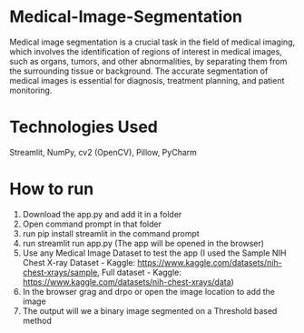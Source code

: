 # Medical-Image-Segmentation
Medical image segmentation is a crucial task in the field of medical imaging, which involves the identification of regions of interest in medical images, such as organs, tumors, and other abnormalities, by separating them from the surrounding tissue or background. The accurate segmentation of medical images is essential for diagnosis, treatment planning, and patient monitoring.

# Technologies Used
Streamlit, NumPy, cv2 (OpenCV), Pillow, PyCharm

# How to run 
1. Download the app.py and add it in a folder 
2. Open command prompt in that folder
3. run pip install streamlit in the command prompt
4. run streamlit run app.py (The app will be opened in the browser)
5. Use any Medical Image Dataset to test the app (I used the Sample NIH Chest X-ray Dataset - Kaggle: https://www.kaggle.com/datasets/nih-chest-xrays/sample, Full dataset - Kaggle: https://www.kaggle.com/datasets/nih-chest-xrays/data)
6. In the browser grag and drpo or open the image location to add the image 
7. The output will we a binary image segmented on a Threshold based method
